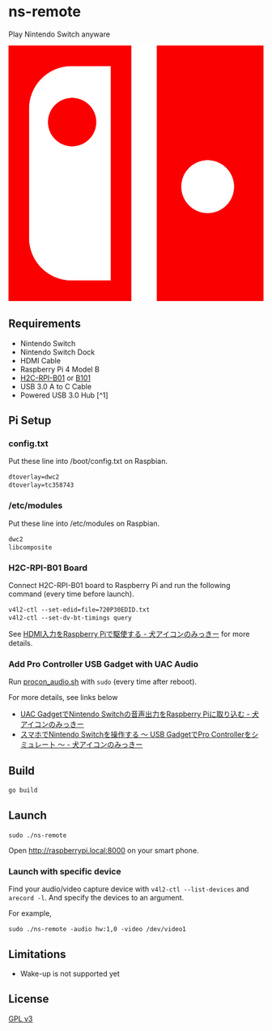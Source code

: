 # ns-remote

Play Nintendo Switch anyware

![icon](assets/image/nsremote@2x.png)

## Requirements

- Nintendo Switch
- Nintendo Switch Dock
- HDMI Cable
- Raspberry Pi 4 Model B
- [H2C-RPI-B01] or [B101]
- USB 3.0 A to C Cable
- Powered USB 3.0 Hub [^1]

[H2C-RPI-B01]: https://mzyy94.com/blog/2020/04/10/raspberrypi-hdmi-input/#h2c-rpi-b01
[B101]: https://auvidea.eu/b101-hdmi-to-csi-2-bridge-15-pin-fpc/

## Pi Setup

### config.txt

Put these line into /boot/config.txt on Raspbian.

```
dtoverlay=dwc2
dtoverlay=tc358743
```

### /etc/modules

Put these line into /etc/modules on Raspbian.

```
dwc2
libcomposite
```

### H2C-RPI-B01 Board

Connect H2C-RPI-B01 board to Raspberry Pi and run the following command (every time before launch).

```
v4l2-ctl --set-edid=file=720P30EDID.txt
v4l2-ctl --set-dv-bt-timings query
```

See [HDMI入力をRaspberry Piで駆使する - 犬アイコンのみっきー](https://mzyy94.com/blog/2020/04/10/raspberrypi-hdmi-input/#%E3%82%AD%E3%83%A3%E3%83%97%E3%83%81%E3%83%A3%E3%83%BC%E3%83%9C%E3%83%BC%E3%83%89) for more details.

### Add Pro Controller USB Gadget with UAC Audio

Run [procon_audio.sh](https://gist.github.com/mzyy94/02bcd9d843c77896803c4cd0c4d9b640#file-procon_audio-sh) with `sudo` (every time after reboot).

For more details, see links below
- [UAC GadgetでNintendo Switchの音声出力をRaspberry Piに取り込む - 犬アイコンのみっきー](https://mzyy94.com/blog/2020/04/17/nintendo-switch-audio-uac-gadget/#pro-controller--uac)
- [スマホでNintendo Switchを操作する 〜 USB GadgetでPro Controllerをシミュレート 〜 - 犬アイコンのみっきー](https://mzyy94.com/blog/2020/03/20/nintendo-switch-pro-controller-usb-gadget/#usb-gadget%E3%81%A7hid%E3%82%B7%E3%83%9F%E3%83%A5%E3%83%AC%E3%83%BC%E3%83%88%E5%AE%9F%E9%A8%93)

## Build

```sh
go build
```

## Launch

```
sudo ./ns-remote
```

Open http://raspberrypi.local:8000 on your smart phone.

### Launch with specific device

Find your audio/video capture device with `v4l2-ctl --list-devices` and `arecord -l`. And specify the devices to an argument.

For example,

```
sudo ./ns-remote -audio hw:1,0 -video /dev/video1
```


## Limitations

- Wake-up is not supported yet

## License

[GPL v3](LICENSE)
